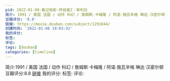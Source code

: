 ```yaml
---
pid: 2022-01-08-看过电影-终结者2：审判日
简介: 1991 / 美国 法国 / 动作 科幻 / 詹姆斯·卡梅隆 / 阿诺·施瓦辛格 琳达·汉密尔顿
豆瓣评分: '8.8'
链接: https://movie.douban.com/subject/1291844/
创建时间: '2022-01-08 19:03:42'
我的评分:
标签:
评论:
tags: [douban]
categories: [timeline]
---
```

简介:1991 / 美国 法国 / 动作 科幻 / 詹姆斯·卡梅隆 / 阿诺·施瓦辛格 琳达·汉密尔顿
豆瓣评分:8.8
[链接](https://movie.douban.com/subject/1291844/)
我的评分:
标签:
评论:
